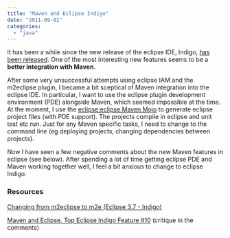 ```yaml
---
title: "Maven and Eclipse Indigo"
date: "2011-09-02"
categories: 
  - "java"
---
```


It has been a while since the new release of the eclipse IDE, Indigo, [has been released](http://www.eclipse.org/downloads/). One of the most interesting new features seems to be a **better integration with Maven**.

After some very unsuccessful attempts using eclipse IAM and the m2eclipse plugin, I became a bit sceptical of Maven integration into the eclipse IDE. In particular, I want to use the eclipse plugin development environment (PDE) alongside Maven, which seemed impossible at the time. At the moment, I use the [eclipse:eclipse Maven Mojo](http://maven.apache.org/plugins/maven-eclipse-plugin/eclipse-mojo.html) to generate eclipse project files (with PDE support). The projects compile in eclipse and unit test etc run. Just for any Maven specific tasks, I need to change to the command line (eg deploying projects, changing dependencies between projects).

Now I have seen a few negative comments about the new Maven features in eclipse (see below). After spending a lot of time getting eclipse PDE and Maven working together well, I feel a bit anxious to change to eclipse Indigo.

### Resources

[Changing from m2eclipse to m2e (Eclipse 3.7 - Indigo)](http://blog.subshell.com/devblog/2011/06/changing-from-m2eclipse-to-m2e-eclipse-indigo.html)

[Maven and Eclipse, Top Eclipse Indigo Feature #10](http://eclipsesource.com/blogs/2011/06/09/maven-and-eclipse-top-eclipse-indigo-feature-10/) (critique in the comments)
